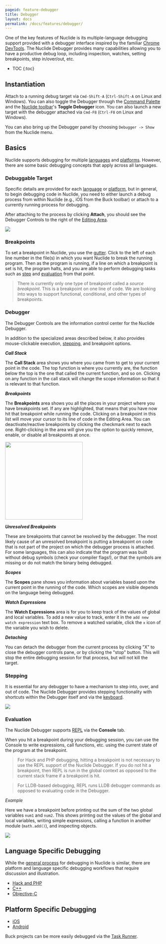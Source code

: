 ```yaml
---
pageid: feature-debugger
title: Debugger
layout: docs
permalink: /docs/features/debugger/
---
```


One of the key features of Nuclide is its multiple-language debugging support provided with a debugger interface inspired by the familiar [Chrome DevTools](https://developer.chrome.com/devtools). The Nuclide Debugger provides many capabilities allowing you to have a productive debug loop, including inspection, watches, setting breakpoints, step in/over/out, etc.

* TOC
{:toc}

## Instantiation

Attach to a running debug target via `Cmd-Shift-A` (`Ctrl-Shift-A` on Linux and Windows). You can also
toggle the Debugger through the [Command Palette](/docs/editor/basics/#command-palette) and the
[Nuclide toolbar](/docs/features/toolbar/#buttons)'s **Toggle Debugger** icon. You can also launch a new target with the debugger
attached via `Cmd-F8` (`Ctrl-F8` on Linux and Windows).

You can also bring up the Debugger panel by choosing `Debugger -> Show` from the Nuclide menu.

## Basics

Nuclide supports debugging for multiple [languages](#language-specific-debugging) and
[platforms](#platform-specific-debugging). However, there are some basic debugging concepts that apply across all languages.

### Debuggable Target

Specific details are provided for each [language](#language-specific-debugging) or
[platform](#platform-specific-debugging), but in general, to begin debugging code in Nuclide, you
need to either launch a debug process from within Nuclide (e.g., iOS from the Buck toolbar) or
attach to a currently running process for debugging.

After attaching to the process by clicking **Attach**, you should see the Debugger Controls to the right of the [Editing Area](/docs/editor/basics/#editing-area).

![](/static/images/docs/feature-debugger-target-attach.png)

### Breakpoints

To set a breakpoint in Nuclide, you use the [gutter](/docs/editor/basics#gutter). Click to the left
of each line number in the file(s) in which you want Nuclide to break the running program. Then
as the program is running, if a line on which a breakpoint is set is hit, the program halts, and you
are able to perform debugging tasks such as [step](#basics__stepping) and
[evaluation](#basics__evaluation) from that point.

> There is currently only one type of breakpoint called a *source breakpoint*. This is a breakpoint
> on one line of code. We are looking into ways to support functional, conditional, and other types
> of breakpoints.

### Debugger

The Debugger Controls are the information control center for the Nuclide Debugger.

In addition to the specialized areas described below, it also provides mouse-clickable execution,
[stepping](#basics__stepping), and breakpoint options.

***Call Stack***

The **Call Stack** area shows you where you came from to get to your current point in the code. The
top function is where you currently are, the function below the top is the one that called the
current function, and so on. Clicking on any function in the call stack will change the scope
information so that it is relevant to that function.

***Breakpoints***

The **Breakpoints** area shows you all the places in your project where you have breakpoints set. If
any are highlighted, that means that you have now hit that breakpoint while running the code. Clicking on a breakpoint in this list will move your cursor to its line of code in the Editing Area.  You can deactivate/reactive breakpoints by clicking the checkmark next to each one.  Right-clicking in the area will give you the option to quickly remove, enable, or disable all breakpoints at once.

<img src="/static/images/docs/feature-debugger-basics-breakpoint-menu.png" align="middle" style="width: 250px" />

***Unresolved Breakpoints***

These are breakpoints that cannot be resolved by the debugger. The most likely cause of an
unresolved breakpoint is putting a breakpoint on code that is not part of the project on which the
debugger process is attached. For some languages, this can also indicate that the program was built without debug symbols (check
 your compiler flags!), or that the symbols are missing or do not match the binary being debugged.

***Scopes***

The **Scopes** pane shows you information about variables based upon the current point in the running of the code. Which scopes are visible
depends on the language being debugged.

***Watch Expressions***

The **Watch Expressions** area is for you to keep track of the values of global and local variables. To add a new value to track, enter it in the `add new watch expression` text box. To remove a watched variable, click the `x` icon of the variable you wish to delete.

***Detaching***

You can detach the debugger from the current process by clicking "X" to close the debugger controls pane, or by clicking the "stop" button.
This will stop the entire debugging session for that process, but will not kill the target.

### Stepping

It is essential for any debugger to have a mechanism to step into, over, and out of code. The
Nuclide Debugger provides stepping functionality with shortcuts within the Debugger itself and
via the [keyboard](/docs/editor/keyboard-shortcuts/#debugger).

![](/static/images/docs/feature-debugger-stepping-controls.png)

### Evaluation

The Nuclide Debugger supports
[REPL](https://en.wikipedia.org/wiki/Read%E2%80%93eval%E2%80%93print_loop) via the **Console** tab.

When you hit a breakpoint during your debugging session, you can use the Console to write
expressions, call functions, etc. using the current state of the program at the breakpoint.

> For Hack and PHP debugging, hitting a breakpoint is not necessary to use the REPL support of
> the Nuclide Debugger. If you do not hit a breakpoint, then REPL is run in the global context as
> opposed to the current stack frame if a breakpoint is hit.

> For LLDB-based debugging, REPL runs LLDB debugger commands as opposed to evaluating code in the
> Debugger.

*Example*

Here we have a breakpoint before printing out the sum of the two global variables `num1` and `num2`.
This shows printing out the values of the global and local variables, writing simple expressions,
calling a function in another module (`math.add()`), and inspecting objects.

![](/static/images/docs/feature-debugger-evaluation-ex.png)

## Language Specific Debugging

While the [general process](#basics) for debugging in Nuclide is similar, there are platform and
language specific debugging workflows that require discussion and illustration.

- [Hack and PHP](/docs/languages/hack/#debugging)
- [C++](/docs/languages/cpp/#debugging)
- [Objective-C](/docs/languages/objective-c/#debugging)


## Platform Specific Debugging

- [iOS](/docs/platforms/ios/#debugging)
- [Android](/docs/platforms/android/#debugging)

Buck projects can be more easily debugged via the [Task Runner](/docs/features/task-runner/#buck).
